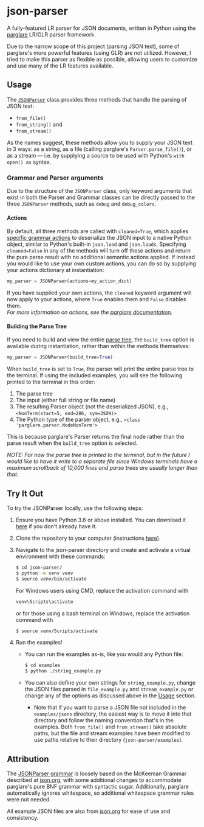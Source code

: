 # json-parser

A fully-featured LR parser for JSON documents, written in Python using the [parglare](https://github.com/igordejanovic/parglare/) LR/GLR parser framework.

Due to the narrow scope of this project (parsing JSON text), some of parglare's more powerful features (using GLR) are not utilized. However, I tried to make this parser as flexible as possible, allowing users to customize and use many of the LR features available.

## Usage

The [`JSONParser`](https://github.com/aedwardg/json-parser/blob/main/jparse/parser.py) class provides three methods that handle the parsing of JSON text:

- `from_file()`
- `from_string()` and
- `from_stream()`

As the names suggest, these methods allow you to supply your JSON text in 3 ways: as a string, as a file (calling parglare's `Parser.parse_file()`), or as a stream &mdash; i.e. by supplying a source to be used with Python's `with open() as` syntax.

### Grammar and Parser arguments

Due to the structure of the `JSONParser` class, only keyword arguments that exist in both the Parser and Grammar classes can be directly passed to the three `JSONParser` methods, such as `debug` and `debug_colors`.

#### Actions

By default, all three methods are called with `cleaned=True`, which applies [specific grammar actions](https://github.com/aedwardg/json-parser/blob/main/jparse/json_actions.py) to deserialize the JSON input to a native Python object, similar to Python's built-in `json.load` and `json.loads`. Specifying `cleaned=False` in any of the methods will turn off these actions and return the pure parse result with no additional semantic actions applied. If instead you would like to use your own custom actions, you can do so by supplying your actions dictionary at instantiation:

```python
my_parser = JSONParser(actions=my_action_dict)
```

If you have supplied your own actions, the `cleaned` keyword argument will now apply to your actions, where `True` enables them and `False` disables them.  
_For more information on actions, see the [parglare documentation](http://www.igordejanovic.net/parglare/stable/actions/)._

#### Building the Parse Tree

If you need to build and view the entire [parse tree](http://www.igordejanovic.net/parglare/stable/parse_trees/), the `build_tree` option is available during instantiation, rather than within the methods themselves:

```python
my_parser = JSONParser(build_tree=True)
```

When `build_tree` is set to `True`, the parser will print the entire parse tree to the terminal. If using the included examples, you will see the following printed to the terminal in this order:

1. The parse tree
2. The input (either full string or file name)
3. The resulting Parser object (not the deserialized JSON), e.g., `<NonTerm(start=5, end=286, sym=JSON)>`
4. The Python type of the parser object, e.g., `<class 'parglare.parser.NodeNonTerm'>`

This is because parglare's Parser returns the final node rather than the parse result when the `build_tree` option is selected.

_NOTE: For now the parse tree is printed to the terminal, but in the future I would like to have it write to a separate file since Windows terminals have a maximum scrollback of 10,000 lines and parse trees are usually longer than that._

## Try It Out

To try the JSONParser locally, use the following steps:

1. Ensure you have Python 3.6 or above installed. You can download it [here](https://www.python.org/downloads/) if you don't already have it.
2. Clone the repository to your computer (instructions [here](https://docs.github.com/en/github/creating-cloning-and-archiving-repositories/cloning-a-repository)).
3. Navigate to the json-parser directory and create and activate a virtual environment with these commands:

   ```bash
   $ cd json-parser/
   $ python -m venv venv
   $ source venv/bin/activate
   ```

   For Windows users using CMD, replace the activation command with

   ```cmd
   venv\Scripts\activate
   ```

   or for those using a bash terminal on Windows, replace the activation command with

   ```bash
   $ source venv/Scripts/activate
   ```

4. Run the examples!

   - You can run the examples as-is, like you would any Python file:

     ```bash
     $ cd examples
     $ python ./string_example.py
     ```

   - You can also define your own strings for `string_example.py`, change the JSON files parsed in `file_example.py` and `stream_example.py` or change any of the options as discussed above in the [Usage](#usage) section.
     - Note that if you want to parse a JSON file not included in the `examples/jsons` directory, the easiest way is to move it into that directory and follow the naming convention that's in the examples. Both `from_file()` and `from_stream()` take absolute paths, but the file and stream examples have been modified to use paths relative to their directory (`json-parser/examples`).

## Attribution

The [JSONParser grammar](https://github.com/aedwardg/json-parser/blob/main/jparse/jsongrammar.pg) is loosely based on the McKeeman Grammar described at [json.org](https://www.json.org), with some additional changes to accommodate parglare's pure BNF grammar with syntactic sugar. Additionally, parglare automatically ignores whitespace, so additional whitespace grammar rules were not needed.

All example JSON files are also from [json.org](https://json.org/example.html) for ease of use and consistency.
